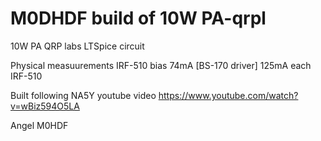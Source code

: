 # M0DHDF build of 10W PA-qrpl
10W PA QRP labs LTSpice circuit

Physical measuurements
IRF-510 bias
74mA [BS-170 driver]
125mA each IRF-510

Built following NA5Y youtube video
https://www.youtube.com/watch?v=wBiz594O5LA

Angel M0HDF
